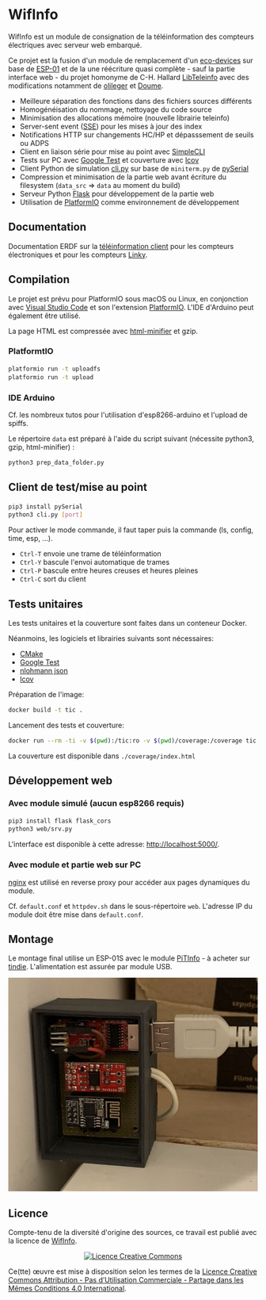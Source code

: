 # WifInfo

WifInfo est un module de consignation de la téléinformation des compteurs électriques avec serveur web embarqué.

Ce projet est la fusion d'un module de remplacement d'un [eco-devices](http://gce-electronics.com/fr/111-eco-devices) sur base de [ESP-01](https://fr.wikipedia.org/wiki/ESP8266) et de la une réécriture quasi complète - sauf la partie interface web - du projet homonyme de C-H. Hallard [LibTeleinfo](https://github.com/hallard/LibTeleinfo) avec des modifications notamment de [olileger](https://github.com/olileger/LibTeleinfo) et [Doume](https://github.com/Doume/LibTeleinfo).

* Meilleure séparation des fonctions dans des fichiers sources différents
* Homogénéisation du nommage, nettoyage du code source
* Minimisation des allocations mémoire (nouvelle librairie teleinfo)
* Server-sent event ([SSE](https://fr.wikipedia.org/wiki/Server-sent_events)) pour les mises à jour des index
* Notifications HTTP sur changements HC/HP et dépasssement de seuils ou ADPS
* Client en liaison série pour mise au point avec [SimpleCLI](https://github.com/spacehuhn/SimpleCLI)
* Tests sur PC avec [Google Test](https://github.com/google/googletest) et couverture avec [lcov](http://ltp.sourceforge.net/coverage/lcov.php)
* Client Python de simulation [cli.py](./cli.py) sur base de `miniterm.py` de [pySerial](https://pyserial.readthedocs.io/)
* Compression et minimisation de la partie web avant écriture du filesystem (`data_src` ⇒ `data` au moment du build)
* Serveur Python [Flask](https://www.palletsprojects.com/p/flask/) pour développement de la partie web
* Utilisation de [PlatformIO](https://platformio.org) comme environnement de développement

## Documentation

Documentation ERDF sur la [téléinformation client](https://www.enedis.fr/sites/default/files/Enedis-NOI-CPT_02E.pdf) pour les compteurs électroniques et pour les compteurs [Linky](https://www.enedis.fr/sites/default/files/Enedis-NOI-CPT_54E.pdf).

## Compilation

Le projet est prévu pour PlatformIO sous macOS ou Linux, en conjonction avec [Visual Studio Code](https://code.visualstudio.com) et son l'extension [PlatformIO](https://marketplace.visualstudio.com/items?itemName=platformio.platformio-ide).
L'IDE d'Arduino peut également être utilisé.

La page HTML est compressée avec [html-minifier](https://github.com/kangax/html-minifier) et gzip.

### PlatformtIO

```bash
platformio run -t uploadfs
platformio run -t upload
```

### IDE Arduino

Cf. les nombreux tutos pour l'utilisation d'esp8266-arduino et l'upload de spiffs.

Le répertoire `data` est préparé à l'aide du script suivant (nécessite python3, gzip, html-minifier) :

```bash
python3 prep_data_folder.py
```

## Client de test/mise au point

```bash
pip3 install pySerial
python3 cli.py [port]
```

Pour activer le mode commande, il faut taper <TAB> puis la commande (ls, config, time, esp, ...).

* `Ctrl-T` envoie une trame de téléinformation
* `Ctrl-Y` bascule l'envoi automatique de trames
* `Ctrl-P` bascule entre heures creuses et heures pleines
* `Ctrl-C` sort du client

## Tests unitaires

Les tests unitaires et la couverture sont faites dans un conteneur Docker.

Néanmoins, les logiciels et librairies suivants sont nécessaires:
* [CMake](https://cmake.org)
* [Google Test](https://github.com/google/googletest)
* [nlohmann json](https://github.com/nlohmann/json)
* [lcov](http://ltp.sourceforge.net/coverage/lcov.php)

Préparation de l'image:
```bash
docker build -t tic .
```

Lancement des tests et couverture:
```bash
docker run --rm -ti -v $(pwd):/tic:ro -v $(pwd)/coverage:/coverage tic /tic/runtest.sh
```

La couverture est disponible dans `./coverage/index.html`


## Développement web

### Avec module simulé (aucun esp8266 requis)

```bash
pip3 install flask flask_cors
python3 web/srv.py
```
L'interface est disponible à cette adresse: [http://localhost:5000/](http://localhost:5000/).

### Avec module et partie web sur PC

[nginx](http://nginx.org/en/) est utilisé en reverse proxy pour accéder aux pages dynamiques du module.

Cf. `default.conf` et `httpdev.sh` dans le sous-répertoire `web`. L'adresse IP du module doit être mise dans `default.conf`.


## Montage

Le montage final utilise un ESP-01S avec le module [PiTInfo](http://hallard.me/pitinfov12-light/) - à acheter sur [tindie](https://www.tindie.com/products/Hallard/pitinfo/). L'alimentation est assurée par module USB.

![teleinfo](docs/teleinfo.jpg)

## Licence

Compte-tenu de la diversité d'origine des sources, ce travail est publié avec la licence de [WifInfo](https://github.com/hallard/LibTeleinfo/tree/master/examples/Wifinfo).

<div align="center">

[![Licence Creative Commons](https://i.creativecommons.org/l/by-nc-sa/4.0/88x31.png)](http://creativecommons.org/licenses/by-nc-sa/4.0/)

</div>

Ce(tte) œuvre est mise à disposition selon les termes de la [Licence Creative Commons Attribution - Pas d’Utilisation Commerciale - Partage dans les Mêmes Conditions 4.0 International](http://creativecommons.org/licenses/by-nc-sa/4.0/).
